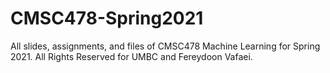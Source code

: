 # CMSC478-Spring2021
All slides, assignments, and files of CMSC478 Machine Learning for Spring 2021. All Rights Reserved for UMBC and Fereydoon Vafaei.
